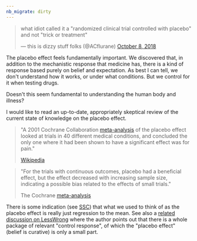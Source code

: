 ```yaml
---
nb_migrate: dirty
---
```


<blockquote class="twitter-tweet"><p lang="en" dir="ltr">what idiot called it a &quot;randomized clinical trial controlled with placebo&quot; and not &quot;trick or treatment&quot;</p>&mdash; this is dizzy stuff folks (@ACflurane) <a href="https://twitter.com/ACflurane/status/1049440332012642305?ref_src=twsrc%5Etfw">October 8, 2018</a></blockquote> <script async src="https://platform.twitter.com/widgets.js" charset="utf-8"></script> 

The placebo effect feels fundamentally important. We discovered that, in addition to the mechanistic response that medicine has, there is a kind of response based purely on belief and expectation. As best I can tell, we don't understand how it works, or under what conditions. But we control for it when testing drugs.

Doesn't this seem fundamental to understanding the human body and illness?

I would like to read an up-to-date, appropriately skeptical review of the current state of knowledge on the placebo effect. 

> "A 2001 Cochrane Collaboration [meta-analysis](https://www.nejm.org/doi/full/10.1056/NEJM200105243442106) of the placebo effect looked at trials in 40 different medical conditions, and concluded the only one where it had been shown to have a significant effect was for pain."
> 
> [Wikipedia](https://en.wikipedia.org/wiki/Placebo)

> "For the trials with continuous outcomes, placebo had a beneficial effect, but the effect decreased with increasing sample size, indicating a possible bias related to the effects of small trials."
> 
> The Cochrane [meta-analysis](https://www.nejm.org/doi/full/10.1056/NEJM200105243442106)

There is some indication (see [SSC](https://slatestarcodex.com/2018/01/31/powerless-placebos/)) that what we used to think of as the placebo effect is really just regression to the mean. See also a [related discussion on LessWrong]( https://www.lesswrong.com/posts/tjTuzmCYxfsgkKdQx/fallacies-of-reification-the-placebo-effect) where the author points out that there is a whole package of relevant "control response", of which the "placebo effect" (belief is curative) is only a small part.


